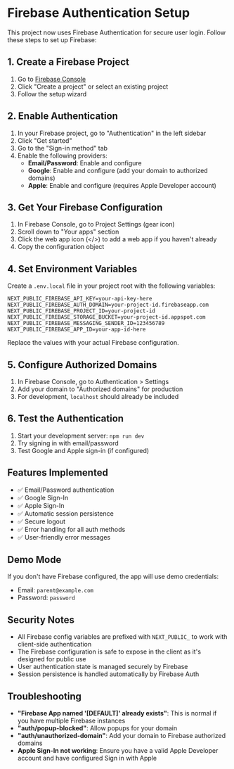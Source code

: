 # Firebase Authentication Setup

This project now uses Firebase Authentication for secure user login. Follow these steps to set up Firebase:

## 1. Create a Firebase Project

1. Go to [Firebase Console](https://console.firebase.google.com/)
2. Click "Create a project" or select an existing project
3. Follow the setup wizard

## 2. Enable Authentication

1. In your Firebase project, go to "Authentication" in the left sidebar
2. Click "Get started"
3. Go to the "Sign-in method" tab
4. Enable the following providers:
   - **Email/Password**: Enable and configure
   - **Google**: Enable and configure (add your domain to authorized domains)
   - **Apple**: Enable and configure (requires Apple Developer account)

## 3. Get Your Firebase Configuration

1. In Firebase Console, go to Project Settings (gear icon)
2. Scroll down to "Your apps" section
3. Click the web app icon (</>) to add a web app if you haven't already
4. Copy the configuration object

## 4. Set Environment Variables

Create a `.env.local` file in your project root with the following variables:

```env
NEXT_PUBLIC_FIREBASE_API_KEY=your-api-key-here
NEXT_PUBLIC_FIREBASE_AUTH_DOMAIN=your-project-id.firebaseapp.com
NEXT_PUBLIC_FIREBASE_PROJECT_ID=your-project-id
NEXT_PUBLIC_FIREBASE_STORAGE_BUCKET=your-project-id.appspot.com
NEXT_PUBLIC_FIREBASE_MESSAGING_SENDER_ID=123456789
NEXT_PUBLIC_FIREBASE_APP_ID=your-app-id-here
```

Replace the values with your actual Firebase configuration.

## 5. Configure Authorized Domains

1. In Firebase Console, go to Authentication > Settings
2. Add your domain to "Authorized domains" for production
3. For development, `localhost` should already be included

## 6. Test the Authentication

1. Start your development server: `npm run dev`
2. Try signing in with email/password
3. Test Google and Apple sign-in (if configured)

## Features Implemented

- ✅ Email/Password authentication
- ✅ Google Sign-In
- ✅ Apple Sign-In
- ✅ Automatic session persistence
- ✅ Secure logout
- ✅ Error handling for all auth methods
- ✅ User-friendly error messages

## Demo Mode

If you don't have Firebase configured, the app will use demo credentials:
- Email: `parent@example.com`
- Password: `password`

## Security Notes

- All Firebase config variables are prefixed with `NEXT_PUBLIC_` to work with client-side authentication
- The Firebase configuration is safe to expose in the client as it's designed for public use
- User authentication state is managed securely by Firebase
- Session persistence is handled automatically by Firebase Auth

## Troubleshooting

- **"Firebase App named '[DEFAULT]' already exists"**: This is normal if you have multiple Firebase instances
- **"auth/popup-blocked"**: Allow popups for your domain
- **"auth/unauthorized-domain"**: Add your domain to Firebase authorized domains
- **Apple Sign-In not working**: Ensure you have a valid Apple Developer account and have configured Sign in with Apple 